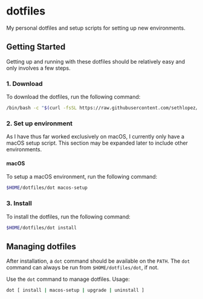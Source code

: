 # dotfiles

My personal dotfiles and setup scripts for setting up new environments.

## Getting Started

Getting up and running with these dotfiles should be relatively easy and only
involves a few steps.

### 1. Download

To download the dotfiles, run the following command:

```sh
/bin/bash -c "$(curl -fsSL https://raw.githubusercontent.com/sethlopez/dotfiles/HEAD/download.sh)"
```

### 2. Set up environment

As I have thus far worked exclusively on macOS, I currently only have a macOS
setup script. This section may be expanded later to include other environments.

#### macOS

To setup a macOS environment, run the following command:

```sh
$HOME/dotfiles/dot macos-setup
```

### 3. Install

To install the dotfiles, run the following command:

```sh
$HOME/dotfiles/dot install
```

## Managing dotfiles

After installation, a `dot` command should be available on the `PATH`. The `dot`
command can always be run from `$HOME/dotfiles/dot`, if not.

Use the `dot` command to manage dotfiles. Usage:

```sh
dot [ install | macos-setup | upgrade | uninstall ]
```
